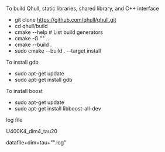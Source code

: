   To build Qhull, static libraries, shared library, and C++ interface
  - git clone https://github.com/qhull/qhull.git
  - cd qhull/build
  - cmake --help  # List build generators
  - cmake -G "<generator>" ..   
  - cmake --build .
  - sudo cmake --build . --target install
  
  
  To install gdb
  - sudo apt-get update
  - sudo apt-get install gdb
  
  To install boost
  - sudo apt-get update
  - sudo apt-get install libboost-all-dev
  
  log file
  
  U400K4_dim4_tau20
  
  datafile+dim+tau+"".log"